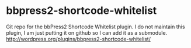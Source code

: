 bbpress2-shortcode-whitelist
============================

Git repo for the bbPress2 Shortcode Whitelist plugin. I do not maintain this plugin, I am just putting it on github so I can add it as a submodule. http://wordpress.org/plugins/bbpress2-shortcode-whitelist/
